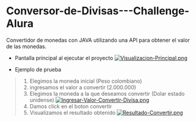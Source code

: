 # Conversor-de-Divisas---Challenge-Alura
Convertidor de monedas con JAVA utilizando una API para obtener el valor de las monedas.

- Pantalla principal al ejecutar el proyecto
[![Visualizacion-Principal.png](https://i.postimg.cc/v8JdknGB/Visualizacion-Principal.png)](https://postimg.cc/hh1w7fzW)

- Ejemplo de prueba 

> 1. Elegimos la moneda inicial (Peso colombiano)
> 2. ingresamos el valor a convertir (2.000.000)
> 3. Elegimos la moneda a la que deseamos convertir (Dolar estado unidense)
[![Ingresar-Valor-Convertir-Divisa.png](https://i.postimg.cc/3NdJ1Qjc/Ingresar-Valor-Convertir-Divisa.png)](https://postimg.cc/RJxBC8D7)
> 4. Damos click en el boton convertir
> 5. Visualizamos el resultado obtenido 
[![Resultado-Convertir.png](https://i.postimg.cc/nrDfMFGp/Resultado-Convertir.png)](https://postimg.cc/gLmTTP7T)
